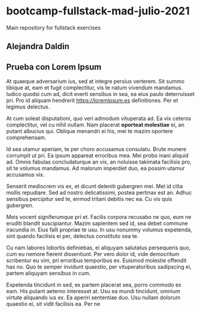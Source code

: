 # bootcamp-fullstack-mad-julio-2021
Main repository for fullstack exercises
## Alejandra Daldin
## Prueba con Lorem Ipsum

At quaeque adversarium ius, sed at integre persius verterem. Sit summo tibique at, eam et fugit complectitur, vis te natum vivendum mandamus. Iudico quodsi cum ad, dicit everti sensibus in sea, ea eius paulo deterruisset pri. Pro id aliquam hendrerit <https://loremipsum.es> definitiones. Per et legimus delectus.  

At cum soleat disputationi, quo veri admodum vituperata ad. Ea vix ceteros complectitur, vel cu nihil nullam. Nam placerat **oporteat molestiae** ei, an putant albucius qui. Oblique menandri ei his, mei te mazim oportere comprehensam.  

Id sea utamur aperiam, te per choro accusamus consulatu. Brute munere corrumpit ut pri. Ea ipsum appareat erroribus mea. Mei probo inani aliquid ad. Omnis fabulas concludaturque an vix, an noluisse takimata facilisis pro, sit te volumus mandamus. Ad malorum imperdiet duo, ea possim utamur accusamus vix.  

Senserit mediocrem vis ex, et dicunt deleniti gubergren mei. Mel id clita mollis repudiare. Sed ad nostro delicatissimi, postea pertinax est an. Adhuc sensibus percipitur sed te, eirmod tritani debitis nec ea. Cu vis quis gubergren.  

Meis vocent signiferumque pri et. Facilis corpora recusabo ne quo, eum ne eruditi blandit suscipiantur. Mazim sapientem sed id, sea debet commune iracundia in. Eius falli propriae te usu. In usu nonummy volumus expetenda, sint quando facilisis ei per, delectus constituto sea te.  

Cu nam labores lobortis definiebas, ei aliquyam salutatus persequeris quo, cum eu nemore fierent dissentiunt. Per vero dolor id, vide democritum scribentur eu vim, pri erroribus temporibus ex. Euismod molestie offendit has no. Quo te semper invidunt quaestio, per vituperatoribus sadipscing ei, partem aliquyam sensibus in cum.  

Expetenda tincidunt in sed, ex partem placerat sea, porro commodo ex eam. His putant aeterno interesset at. Usu ea mundi tincidunt, omnium virtute aliquando ius ex. Ea aperiri sententiae duo. Usu nullam dolorum quaestio ei, sit vidit facilisis ea. Per ne